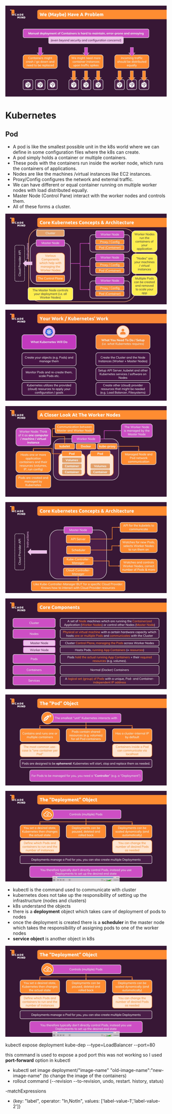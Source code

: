 ![alt text](images\1.png)

# Kubernetes

## Pod
- A pod is like the smallest possible unit in the k8s world where we can define in some configuration files where the k8s can create.
- A pod simply holds a container or multiple containers.
- These pods with the containers run inside the worker node, which runs the containers of applications.
- Nodes are like the machines /virtual instances like EC2 instances.
- Proxy/Config configures the network and external traffic.
- We can have different or equal container running on multiple worker nodes with load distributed equally.
- Master Node (Control Pane) interact with the worker nodes and controls them.
- All of these forms a cluster.

![alt text](images\2.png)

![alt text](images\3.png)

![alt text](images\4.png)

![alt text](images\5.png)

![alt text](images\6.png)

![alt text](images\7.png)

![alt text](images\8.png)

- kubectl is the command used to communicate with cluster
- kubernetes does not take up the responsibility of setting up the infrastructure (nodes and clusters)
- k8s understand the objects
- there is a **deployment** object which takes care of deployment of pods to nodes
- once the deployment is created there is a **scheduler** in the master node which takes the responsibility of assigning pods to one of the worker nodes
- **service object** is another object in k8s

![alt text](images\8.png)

kubectl expose deployment kube-dep --type=LoadBalancer --port=80

this command is used to expose a pod port
this was not working so I used **port-forward** option in kubectl

- kubectl set image deployment/"image-name" "old-image-name":"new-image-name"  (to change the image of the containers)
- rollout command (--revision --to-revision, undo, restart. history, status)

-matchExpressions
 - {key: "label", operator: "In,NotIn", values: ['label-value-1','label-value-2']}